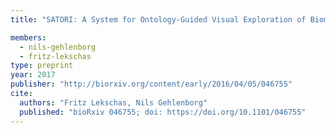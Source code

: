 ```yaml
---
title: "SATORI: A System for Ontology-Guided Visual Exploration of Biomedical Data Repositories"

members:
  - nils-gehlenborg
  - fritz-lekschas
type: preprint
year: 2017
publisher: "http://biorxiv.org/content/early/2016/04/05/046755"
cite:
  authors: "Fritz Lekschas, Nils Gehlenborg"
  published: "bioRxiv 046755; doi: https://doi.org/10.1101/046755"
---
```


